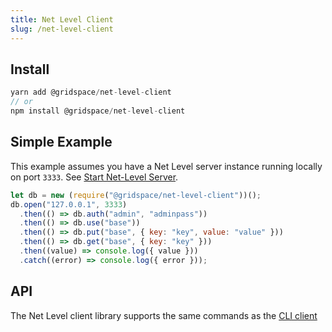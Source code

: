 ```yaml
---
title: Net Level Client
slug: /net-level-client
---
```


## Install

```js
yarn add @gridspace/net-level-client
// or
npm install @gridspace/net-level-client
```

## Simple Example

This example assumes you have a Net Level server instance running locally on port `3333`. See [Start Net-Level Server](/docs/setup#start-net-level-server).

```js
let db = new (require("@gridspace/net-level-client"))();
db.open("127.0.0.1", 3333)
  .then(() => db.auth("admin", "adminpass"))
  .then(() => db.use("base"))
  .then(() => db.put("base", { key: "key", value: "value" }))
  .then(() => db.get("base", { key: "key" }))
  .then((value) => console.log({ value }))
  .catch((error) => console.log({ error }));
```

## API

The Net Level client library supports the same commands as the [CLI client](/docs/cli#check-help)
